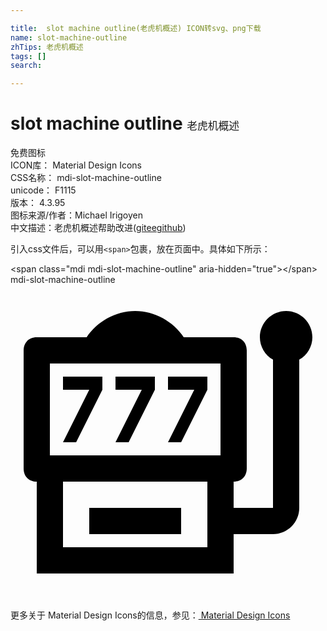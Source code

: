 ```yaml
---

title:  slot machine outline(老虎机概述) ICON转svg、png下载
name: slot-machine-outline
zhTips: 老虎机概述
tags: []
search: 

---
```


# slot machine outline  <small style="font-size: 60%;font-weight: 100">老虎机概述</small>


<div class="detail-page">
<p>
<span><span class="badge-success badge">免费图标</span> </span>
<br/>
<span>
ICON库：
<span class="badge-secondary badge">Material Design Icons</span> 
</span>
<br/>
<span>
CSS名称：
<span class="badge-secondary badge">mdi-slot-machine-outline</span> 
</span>
<br/>
<span>
unicode：
<span class="badge-secondary badge">F1115</span> 
<copy-btn content='F1115' btn-title=""></copy-btn>
<copy-btn :content='String.fromCodePoint(parseInt("F1115", 16))' btn-title="复制U"></copy-btn>
</span>
<br/>
<span>
版本：
<span class="badge-secondary badge">4.3.95</span> 
</span>
<br/>
<span>图标来源/作者：<span class="badge-light badge">Michael Irigoyen</span></span> 
<br/>
<span class="zh-detail">中文描述：<span class="badge-primary badge">老虎机概述</span><span class="help-link"><span>帮助改进</span>(<a href="https://gitee.com/liuwave/icon-helper/edit/master/json/material/slot-machine-outline.json" target="_blank" rel="noopener noreferrer">gitee</a><a href="https://github.com/liuwave/icon-helper/edit/master/json/material/slot-machine-outline.json" target="_blank" rel="noopener noreferrer">github</a></span>)</span><br/>
</p>
</div>
<div class="alert alert-dark">
  <i class="mdi mdi-slot-machine-outline mdi-48px"></i>
  <i class="mdi mdi-slot-machine-outline mdi-36px"></i>
  <i class="mdi mdi-slot-machine-outline mdi-24px"></i>
  <i class="mdi mdi-slot-machine-outline mdi-18px"></i>
</div>
<div>
  <p>引入css文件后，可以用<code>&lt;span&gt;</code>包裹，放在页面中。具体如下所示：    
  </p>
  <div class="alert alert-primary" style="font-size: 14px">
    &lt;span class="mdi mdi-slot-machine-outline" aria-hidden="true"&gt;&lt;/span&gt;
    <copy-btn content='<span class="mdi mdi-slot-machine-outline" aria-hidden="true"></span>'></copy-btn>
  </div>
  <div class="alert alert-secondary">
    <i class="mdi mdi-slot-machine-outline"
    style="font-size: 24px"
    aria-hidden="true"></i> mdi-slot-machine-outline
    <copy-btn content="mdi-slot-machine-outline" btn-title="复制图标名称"></copy-btn>
  </div>
</div>
<div id="svg" class="svg-wrap">
<svg xmlns="http://www.w3.org/2000/svg" viewBox="0 0 24 24"><path d="M5 12L7 8V7H4V8H6L4 12M9 12L11 8V7H8V8H10L8 12M13 12L15 8V7H12V8H14L12 12M21 2C19.9 2 19 2.9 19 4C19 4.7 19.4 5.4 20 5.7V17H17V15C17.6 15 18 14.6 18 14V5C18 4.4 17.6 4 17 4H13.2C12.4 2.8 11 2 9.5 2S6.6 2.8 5.8 4H2C1.4 4 1 4.4 1 5V14C1 14.6 1.4 15 2 15V22H17V19H20C21.1 19 22 18.1 22 17V5.7C22.6 5.4 23 4.7 23 4C23 2.9 22.1 2 21 2M3 6H16V13H3V6M15 20H4V15H15V20M13 19H6V17H13V19Z" /></svg>
</div>
<detail full-name='mdi-slot-machine-outline'></detail>
    
<div><p>更多关于 Material Design Icons的信息，参见：<a target="_blank" href="https://iconhelper.cn/material.html"> Material Design Icons</a>
</p></div>
